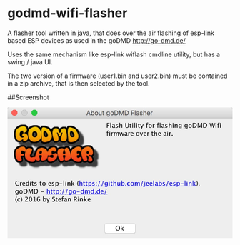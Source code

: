 # godmd-wifi-flasher

A flasher tool written in java, that does over the air flashing of esp-link based ESP devices as used in the goDMD http://go-dmd.de/

Uses the same mechanism like esp-link wiflash cmdline utility, but has a swing / java UI.

The two version of a firmware (user1.bin and user2.bin) must be contained in a zip archive, that is then selected by the tool.

##Screenshot

![Screen](/assets/screen0.jpg?raw=true "Main Screen")
